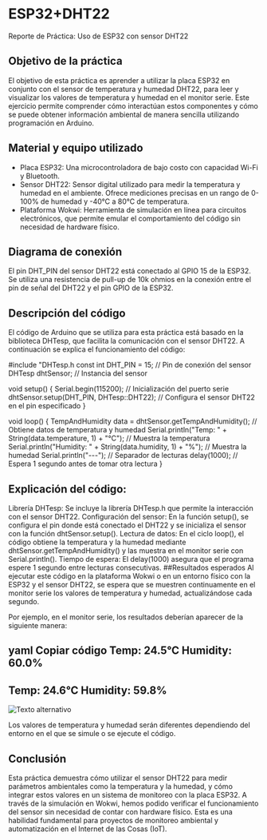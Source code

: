 # ESP32+DHT22
Reporte de Práctica: Uso de ESP32 con sensor DHT22
## Objetivo de la práctica
El objetivo de esta práctica es aprender a utilizar la placa ESP32 en conjunto con el sensor de temperatura y humedad DHT22, para leer y visualizar los valores de temperatura y humedad en el monitor serie. Este ejercicio permite comprender cómo interactúan estos componentes y cómo se puede obtener información ambiental de manera sencilla utilizando programación en Arduino.
## Material y equipo utilizado
- Placa ESP32: Una microcontroladora de bajo costo con capacidad Wi-Fi y Bluetooth.
- Sensor DHT22: Sensor digital utilizado para medir la temperatura y humedad en el ambiente. Ofrece mediciones precisas en un rango de 0-100% de humedad y -40°C a 80°C de temperatura.
- Plataforma Wokwi: Herramienta de simulación en línea para circuitos electrónicos, que permite emular el comportamiento del código sin necesidad de hardware físico.
## Diagrama de conexión
El pin DHT_PIN del sensor DHT22 está conectado al GPIO 15 de la ESP32.
Se utiliza una resistencia de pull-up de 10k ohmios en la conexión entre el pin de señal del DHT22 y el pin GPIO de la ESP32.
## Descripción del código
El código de Arduino que se utiliza para esta práctica está basado en la biblioteca DHTesp, que facilita la comunicación con el sensor DHT22. A continuación se explica el funcionamiento del código:

 #include "DHTesp.h
const int DHT_PIN = 15; // Pin de conexión del sensor
DHTesp dhtSensor; // Instancia del sensor

void setup() {
  Serial.begin(115200); // Inicialización del puerto serie
  dhtSensor.setup(DHT_PIN, DHTesp::DHT22); // Configura el sensor DHT22 en el pin especificado
}

void loop() {
  TempAndHumidity data = dhtSensor.getTempAndHumidity(); // Obtiene datos de temperatura y humedad
  Serial.println("Temp: " + String(data.temperature, 1) + "°C"); // Muestra la temperatura
  Serial.println("Humidity: " + String(data.humidity, 1) + "%"); // Muestra la humedad
  Serial.println("---"); // Separador de lecturas
  delay(1000); // Espera 1 segundo antes de tomar otra lectura
}

## Explicación del código:
Librería DHTesp: Se incluye la librería DHTesp.h que permite la interacción con el sensor DHT22.
Configuración del sensor: En la función setup(), se configura el pin donde está conectado el DHT22 y se inicializa el sensor con la función dhtSensor.setup().
Lectura de datos: En el ciclo loop(), el código obtiene la temperatura y la humedad mediante dhtSensor.getTempAndHumidity() y las muestra en el monitor serie con Serial.println().
Tiempo de espera: El delay(1000) asegura que el programa espere 1 segundo entre lecturas consecutivas.
##Resultados esperados
Al ejecutar este código en la plataforma Wokwi o en un entorno físico con la ESP32 y el sensor DHT22, se espera que se muestren continuamente en el monitor serie los valores de temperatura y humedad, actualizándose cada segundo.

Por ejemplo, en el monitor serie, los resultados deberían aparecer de la siguiente manera:

yaml
Copiar código
Temp: 24.5°C
Humidity: 60.0%
---
Temp: 24.6°C
Humidity: 59.8%
---
![Texto alternativo]()

Los valores de temperatura y humedad serán diferentes dependiendo del entorno en el que se simule o se ejecute el código.

## Conclusión
Esta práctica demuestra cómo utilizar el sensor DHT22 para medir parámetros ambientales como la temperatura y la humedad, y cómo integrar estos valores en un sistema de monitoreo con la placa ESP32. A través de la simulación en Wokwi, hemos podido verificar el funcionamiento del sensor sin necesidad de contar con hardware físico. Esta es una habilidad fundamental para proyectos de monitoreo ambiental y automatización en el Internet de las Cosas (IoT).
